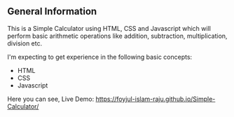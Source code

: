 ## General Information
This is a Simple Calculator using HTML, CSS and Javascript which will perform basic arithmetic operations like addition, subtraction, multiplication, division etc.

I'm expecting to get experience in the following basic concepts:
* HTML
* CSS
* Javascript

Here you can see, Live Demo: https://foyjul-islam-raju.github.io/Simple-Calculator/
